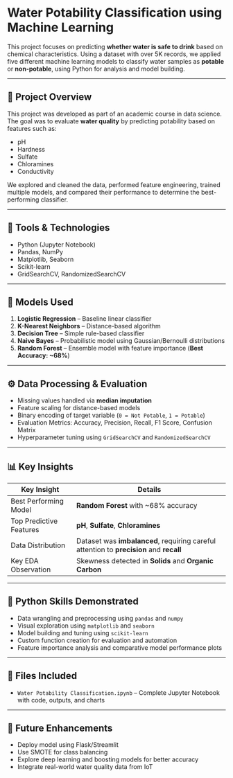 # Water Potability Classification using Machine Learning

This project focuses on predicting **whether water is safe to drink** based on chemical characteristics. Using a dataset with over 5K records, we applied five different machine learning models to classify water samples as **potable** or **non-potable**, using Python for analysis and model building.

---

## 📌 Project Overview

This project was developed as part of an academic course in data science. The goal was to evaluate **water quality** by predicting potability based on features such as:

- pH
- Hardness
- Sulfate
- Chloramines
- Conductivity

We explored and cleaned the data, performed feature engineering, trained multiple models, and compared their performance to determine the best-performing classifier.

---

## 🧰 Tools & Technologies

- Python (Jupyter Notebook)
- Pandas, NumPy
- Matplotlib, Seaborn
- Scikit-learn
- GridSearchCV, RandomizedSearchCV

---

## 🤖 Models Used

1. **Logistic Regression** – Baseline linear classifier  
2. **K-Nearest Neighbors** – Distance-based algorithm  
3. **Decision Tree** – Simple rule-based classifier  
4. **Naive Bayes** – Probabilistic model using Gaussian/Bernoulli distributions  
5. **Random Forest** – Ensemble model with feature importance (**Best Accuracy: ~68%**)

---

## ⚙️ Data Processing & Evaluation

- Missing values handled via **median imputation**
- Feature scaling for distance-based models
- Binary encoding of target variable (`0 = Not Potable`, `1 = Potable`)
- Evaluation Metrics: Accuracy, Precision, Recall, F1 Score, Confusion Matrix
- Hyperparameter tuning using `GridSearchCV` and `RandomizedSearchCV`

---

## 📊 Key Insights

| Key Insight                            | Details                                                                 |
|----------------------------------------|-------------------------------------------------------------------------|
| Best Performing Model                  | **Random Forest** with ~68% accuracy                                    |
| Top Predictive Features                | **pH**, **Sulfate**, **Chloramines**                                    |
| Data Distribution                      | Dataset was **imbalanced**, requiring careful attention to **precision** and **recall** |
| Key EDA Observation                    | Skewness detected in **Solids** and **Organic Carbon**                  |

---

## 🧠 Python Skills Demonstrated

- Data wrangling and preprocessing using `pandas` and `numpy`
- Visual exploration using `matplotlib` and `seaborn`
- Model building and tuning using `scikit-learn`
- Custom function creation for evaluation and automation
- Feature importance analysis and comparative model performance plots

---

## 📁 Files Included

- `Water Potability Classification.ipynb` – Complete Jupyter Notebook with code, outputs, and charts  

---

## 🚀 Future Enhancements

- Deploy model using Flask/Streamlit
- Use SMOTE for class balancing
- Explore deep learning and boosting models for better accuracy
- Integrate real-world water quality data from IoT
